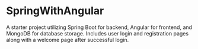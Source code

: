 # SpringWithAngular

A starter project utilizing Spring Boot for backend, Angular for frontend, and MongoDB for database storage.
Includes user login and registration pages along with a welcome page after successful login.

